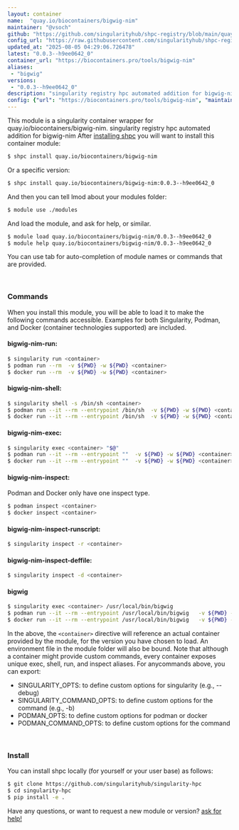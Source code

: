 ```yaml
---
layout: container
name:  "quay.io/biocontainers/bigwig-nim"
maintainer: "@vsoch"
github: "https://github.com/singularityhub/shpc-registry/blob/main/quay.io/biocontainers/bigwig-nim/container.yaml"
config_url: "https://raw.githubusercontent.com/singularityhub/shpc-registry/main/quay.io/biocontainers/bigwig-nim/container.yaml"
updated_at: "2025-08-05 04:29:06.726478"
latest: "0.0.3--h9ee0642_0"
container_url: "https://biocontainers.pro/tools/bigwig-nim"
aliases:
 - "bigwig"
versions:
 - "0.0.3--h9ee0642_0"
description: "singularity registry hpc automated addition for bigwig-nim"
config: {"url": "https://biocontainers.pro/tools/bigwig-nim", "maintainer": "@vsoch", "description": "singularity registry hpc automated addition for bigwig-nim", "latest": {"0.0.3--h9ee0642_0": "sha256:11eeae5169ed58c1e045970877d55c4c85878e190ac712d2ed950f4843e71ef8"}, "tags": {"0.0.3--h9ee0642_0": "sha256:11eeae5169ed58c1e045970877d55c4c85878e190ac712d2ed950f4843e71ef8"}, "docker": "quay.io/biocontainers/bigwig-nim", "aliases": {"bigwig": "/usr/local/bin/bigwig"}}
---
```


This module is a singularity container wrapper for quay.io/biocontainers/bigwig-nim.
singularity registry hpc automated addition for bigwig-nim
After [installing shpc](#install) you will want to install this container module:


```bash
$ shpc install quay.io/biocontainers/bigwig-nim
```

Or a specific version:

```bash
$ shpc install quay.io/biocontainers/bigwig-nim:0.0.3--h9ee0642_0
```

And then you can tell lmod about your modules folder:

```bash
$ module use ./modules
```

And load the module, and ask for help, or similar.

```bash
$ module load quay.io/biocontainers/bigwig-nim/0.0.3--h9ee0642_0
$ module help quay.io/biocontainers/bigwig-nim/0.0.3--h9ee0642_0
```

You can use tab for auto-completion of module names or commands that are provided.

<br>

### Commands

When you install this module, you will be able to load it to make the following commands accessible.
Examples for both Singularity, Podman, and Docker (container technologies supported) are included.

#### bigwig-nim-run:

```bash
$ singularity run <container>
$ podman run --rm  -v ${PWD} -w ${PWD} <container>
$ docker run --rm  -v ${PWD} -w ${PWD} <container>
```

#### bigwig-nim-shell:

```bash
$ singularity shell -s /bin/sh <container>
$ podman run --it --rm --entrypoint /bin/sh  -v ${PWD} -w ${PWD} <container>
$ docker run --it --rm --entrypoint /bin/sh  -v ${PWD} -w ${PWD} <container>
```

#### bigwig-nim-exec:

```bash
$ singularity exec <container> "$@"
$ podman run --it --rm --entrypoint ""  -v ${PWD} -w ${PWD} <container> "$@"
$ docker run --it --rm --entrypoint ""  -v ${PWD} -w ${PWD} <container> "$@"
```

#### bigwig-nim-inspect:

Podman and Docker only have one inspect type.

```bash
$ podman inspect <container>
$ docker inspect <container>
```

#### bigwig-nim-inspect-runscript:

```bash
$ singularity inspect -r <container>
```

#### bigwig-nim-inspect-deffile:

```bash
$ singularity inspect -d <container>
```


#### bigwig

```bash
$ singularity exec <container> /usr/local/bin/bigwig
$ podman run --it --rm --entrypoint /usr/local/bin/bigwig   -v ${PWD} -w ${PWD} <container> -c " $@"
$ docker run --it --rm --entrypoint /usr/local/bin/bigwig   -v ${PWD} -w ${PWD} <container> -c " $@"
```



In the above, the `<container>` directive will reference an actual container provided
by the module, for the version you have chosen to load. An environment file in the
module folder will also be bound. Note that although a container
might provide custom commands, every container exposes unique exec, shell, run, and
inspect aliases. For anycommands above, you can export:

 - SINGULARITY_OPTS: to define custom options for singularity (e.g., --debug)
 - SINGULARITY_COMMAND_OPTS: to define custom options for the command (e.g., -b)
 - PODMAN_OPTS: to define custom options for podman or docker
 - PODMAN_COMMAND_OPTS: to define custom options for the command

<br>

### Install

You can install shpc locally (for yourself or your user base) as follows:

```bash
$ git clone https://github.com/singularityhub/singularity-hpc
$ cd singularity-hpc
$ pip install -e .
```

Have any questions, or want to request a new module or version? [ask for help!](https://github.com/singularityhub/singularity-hpc/issues)